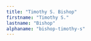 ```yaml
---
title: "Timothy S. Bishop"
firstname: "Timothy S."
lastname: "Bishop"
alphaname: "bishop-timothy-s"
---
```

